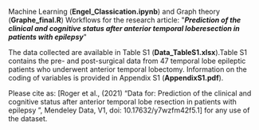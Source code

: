 Machine Learning (**Engel_Classication.ipynb**) and Graph theory (**Graphe_final.R**) Workflows
for the research article: "***Prediction of the clinical and cognitive status after anterior temporal loberesection in patients with epilepsy***"

The data collected are available in Table S1 (**Data_TableS1.xlsx**).Table S1 contains the pre- and post-surgical data from 47 temporal lobe epileptic patients who underwent anterior temporal lobectomy. Information on the coding of variables is provided in Appendix S1 (**AppendixS1.pdf**).

Please cite as: [Roger et al., (2021) “Data for: Prediction of the clinical and cognitive status after anterior temporal lobe resection in patients with epilepsy ”, Mendeley Data, V1, doi: 10.17632/y7wzfm42f5.1] for any use of the dataset. 
